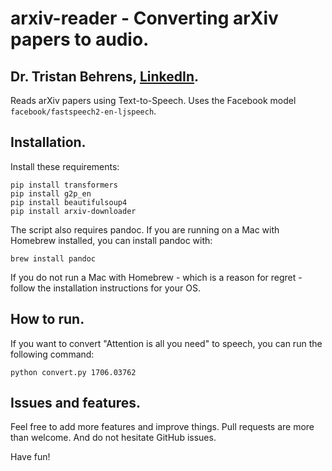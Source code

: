 # arxiv-reader - Converting arXiv papers to audio.
## Dr. Tristan Behrens, [LinkedIn](https://www.linkedin.com/in/dr-tristan-behrens-734967a2/).

Reads arXiv papers using Text-to-Speech. Uses the Facebook model `facebook/fastspeech2-en-ljspeech`.

## Installation.

Install these requirements:

```
pip install transformers
pip install g2p_en
pip install beautifulsoup4
pip install arxiv-downloader
```

The script also requires pandoc. If you are running on a Mac with Homebrew installed, you can install pandoc with:

```
brew install pandoc
```

If you do not run a Mac with Homebrew - which is a reason for regret - follow the installation instructions for your OS.

## How to run.

If you want to convert "Attention is all you need" to speech, you can run the following command:

```
python convert.py 1706.03762
```

## Issues and features.

Feel free to add more features and improve things. Pull requests are more than welcome. And do not hesitate GitHub issues.

Have fun!